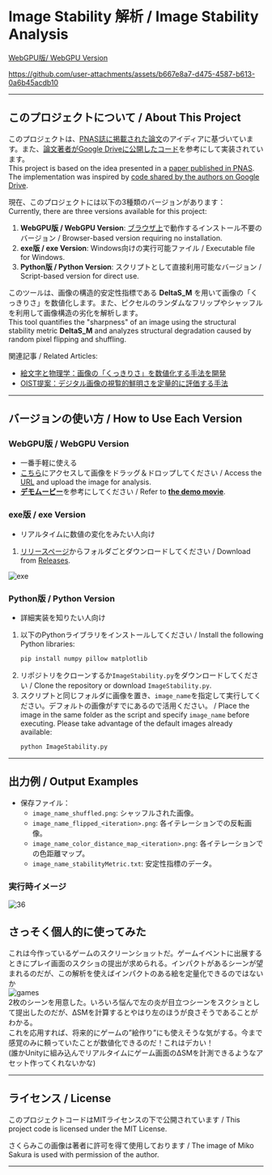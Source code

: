 # Image Stability 解析 / Image Stability Analysis

[WebGPU版/ WebGPU Version](https://toropippi.github.io/DigitalImageStability/)

https://github.com/user-attachments/assets/b667e8a7-d475-4587-b613-0a6b45acdb10

---

## このプロジェクトについて / About This Project
このプロジェクトは、[PNAS誌に掲載された論文](https://www.pnas.org/doi/10.1073/pnas.2406735121)のアイディアに基づいています。また、[論文著者がGoogle Driveに公開したコード](https://x.com/potato7192/status/1868859454139306454)を参考にして実装されています。  
This project is based on the idea presented in a [paper published in PNAS](https://www.pnas.org/doi/10.1073/pnas.2406735121). The implementation was inspired by [code shared by the authors on Google Drive](https://x.com/potato7192/status/1868859454139306454).  

現在、このプロジェクトには以下の3種類のバージョンがあります：  
Currently, there are three versions available for this project:  
1. **WebGPU版 / WebGPU Version**: [ブラウザ上](https://toropippi.github.io/DigitalImageStability/)で動作するインストール不要のバージョン / Browser-based version requiring no installation.  
2. **exe版 / exe Version**: Windows向けの実行可能ファイル / Executable file for Windows.  
3. **Python版 / Python Version**: スクリプトとして直接利用可能なバージョン / Script-based version for direct use.  

このツールは、画像の構造的安定性指標である **DeltaS_M** を用いて画像の「くっきりさ」を数値化します。また、ピクセルのランダムなフリップやシャッフルを利用して画像構造の劣化を解析します。  
This tool quantifies the "sharpness" of an image using the structural stability metric **DeltaS_M** and analyzes structural degradation caused by random pixel flipping and shuffling.  

関連記事 / Related Articles:  
- [絵文字と物理学：画像の「くっきりさ」を数値化する手法を開発](https://www.oist.jp/ja/news-center/news/2024/12/13/physics-and-emote-design-quantifying-clarity-digital-images)  
- [OIST提案：デジタル画像の視覧的鮮明さを定量的に評価する手法](https://news.mynavi.jp/techplus/article/20241217-3088143/)  

---

## バージョンの使い方 / How to Use Each Version

### WebGPU版 / WebGPU Version
- 一番手軽に使える  
- [こちら](https://toropippi.github.io/DigitalImageStability/)にアクセスして画像をドラッグ＆ドロップしてください / Access the [URL](https://toropippi.github.io/DigitalImageStability/) and upload the image for analysis.
- [**デモムービー**](https://github.com/user-attachments/assets/b667e8a7-d475-4587-b613-0a6b45acdb10)を参考にしてください / Refer to [**the demo movie**](https://github.com/user-attachments/assets/b667e8a7-d475-4587-b613-0a6b45acdb10).  

### exe版 / exe Version
- リアルタイムに数値の変化をみたい人向け  
1. [リリースページ](https://github.com/toropippi/DigitalImageStability/tree/main/%E3%83%87%E3%82%B8%E3%82%BF%E3%83%AB%E3%82%A4%E3%83%A1%E3%83%BC%E3%82%B8%E3%81%8F%E3%81%A3%E3%81%8D%E3%82%8A%E3%81%95%E8%A7%A3%E6%9E%90%E3%83%84%E3%83%BC%E3%83%AB)からフォルダごとダウンロードしてください / Download from [Releases](https://github.com/toropippi/DigitalImageStability/tree/main/%E3%83%87%E3%82%B8%E3%82%BF%E3%83%AB%E3%82%A4%E3%83%A1%E3%83%BC%E3%82%B8%E3%81%8F%E3%81%A3%E3%81%8D%E3%82%8A%E3%81%95%E8%A7%A3%E6%9E%90%E3%83%84%E3%83%BC%E3%83%AB).  

![exe](https://github.com/user-attachments/assets/5082f128-f0a9-4476-afa2-4c95ec9fc38a)

### Python版 / Python Version
- 詳細実装を知りたい人向け  
1. 以下のPythonライブラリをインストールしてください / Install the following Python libraries:  
   ```bash
   pip install numpy pillow matplotlib
   ```
2. リポジトリをクローンするか`ImageStability.py`をダウンロードしてください / Clone the repository or download `ImageStability.py`.  
3. スクリプトと同じフォルダに画像を置き、`image_name`を指定して実行してください。デフォルトの画像がすでにあるので活用ください。 / Place the image in the same folder as the script and specify `image_name` before executing. Please take advantage of the default images already available:  
   ```bash
   python ImageStability.py
   ```

---

## 出力例 / Output Examples
- 保存ファイル：
  - `image_name_shuffled.png`: シャッフルされた画像。
  - `image_name_flipped_<iteration>.png`: 各イテレーションでの反転画像。
  - `image_name_color_distance_map_<iteration>.png`: 各イテレーションでの色距離マップ。
  - `image_name_stabilityMetric.txt`: 安定性指標のデータ。

### 実行時イメージ
![36](https://github.com/user-attachments/assets/12da3412-1ec8-4c4d-82c3-9cf7e1f48426)  


## さっそく個人的に使ってみた  
これは今作っているゲームのスクリーンショットだ。ゲームイベントに出展するときにプレイ画面のスクショの提出が求められる。インパクトがあるシーンが望まれるのだが、この解析を使えばインパクトのある絵を定量化できるのではないか  
![games](https://github.com/user-attachments/assets/8bc44fbf-dc48-4cfc-809f-29bc7adcd151)  
2枚のシーンを用意した。いろいろ悩んで左の炎が目立つシーンをスクショとして提出したのだが、ΔSMを計算するとやはり左のほうが良さそうであることがわかる。  
これを応用すれば、将来的にゲームの”絵作り”にも使えそうな気がする。今まで感覚のみに頼っていたことが数値化できるのだ！これはデカい！  
(誰かUnityに組み込んでリアルタイムにゲーム画面のΔSMを計測できるようなアセット作ってくれないかな)  

---

## ライセンス / License
このプロジェクトコードはMITライセンスの下で公開されています / This project code is licensed under the MIT License.  

さくらみこの画像は著者に許可を得て使用しております / The image of Miko Sakura is used with permission of the author.

---

